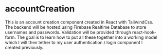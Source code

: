 ﻿# accountCreation
This is an account creation component created in React with TailwindCss. The backend will be hosted using Firebase Realtime Database to store usernames and passwords. Validation will be provided through react-hook-form. The goal is to learn how to put all these together into a working model which I will then tether to my user authentication / login component I created previously.
